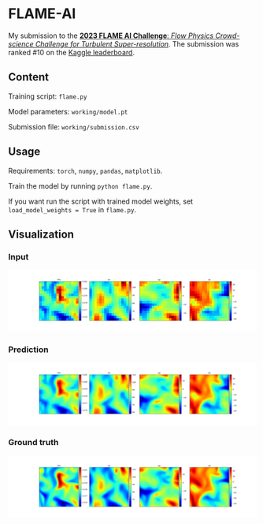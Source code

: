 # FLAME-AI

My submission to the [**2023 FLAME AI Challenge**: *Flow Physics Crowd-science Challenge for Turbulent Super-resolution*](https://flame-ai-workshop.github.io).
The submission was ranked #10 on the [Kaggle leaderboard](https://www.kaggle.com/competitions/2023-flame-ai-challenge/leaderboard).



## Content

Training script: `flame.py`

Model parameters: `working/model.pt`

Submission file: `working/submission.csv`


## Usage

Requirements: `torch`, `numpy`, `pandas`, `matplotlib`.

Train the model by running `python flame.py`.

If you want run the script with trained model weights, set `load_model_weights = True` in `flame.py`.


## Visualization

### Input
![](https://github.com/samuelburbulla/FLAME-AI/blob/main/working/lr.png?raw=true)

### Prediction
![](https://github.com/samuelburbulla/FLAME-AI/blob/main/working/hr_pred.png?raw=true)

### Ground truth
![](https://github.com/samuelburbulla/FLAME-AI/blob/main/working/hr.png?raw=true)